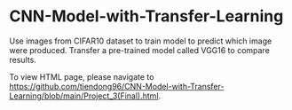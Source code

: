 # CNN-Model-with-Transfer-Learning
Use images from CIFAR10 dataset to train model to predict which image were produced. Transfer a pre-trained model called VGG16 to compare results.

To view HTML page, please navigate to https://github.com/tiendong96/CNN-Model-with-Transfer-Learning/blob/main/Project_3(Final).html.
